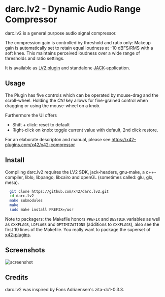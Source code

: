 darc.lv2 - Dynamic Audio Range Compressor
=========================================

darc.lv2 is a general purpose audio signal compressor.

The compression gain is controlled by threshold and ratio only:
Makeup gain is automatically set to retain equal loudness at -10 dBFS/RMS with a soft knee.
This maintains perceived loudness over a wide range of thresholds and ratio settings.

It is available as [LV2 plugin](http://lv2plug.in/) and standalone [JACK](http://jackaudio.org/)-application.

Usage
-----

The Plugin has five controls which can be operated by mouse-drag and the scroll-wheel.
Holding the _Ctrl_ key allows for fine-grained control when dragging or using the mouse-wheel on a knob.

Furthermore the UI offers
*   Shift + click: reset to default
*   Right-click on knob: toggle current value with default, 2nd click restore.

For an elaborate descripton and manual, please see https://x42-plugins.com/x42/x42-compressor

Install
-------

Compiling darc.lv2 requires the LV2 SDK, jack-headers, gnu-make, a c++-compiler,
liblo, libpango, libcairo and openGL (sometimes called: glu, glx, mesa).

```bash
  git clone https://github.com/x42/darc.lv2.git
  cd darc.lv2
  make submodules
  make
  sudo make install PREFIX=/usr
```

Note to packagers: the Makefile honors `PREFIX` and `DESTDIR` variables as well
as `CXXFLAGS`, `LDFLAGS` and `OPTIMIZATIONS` (additions to `CXXFLAGS`), also
see the first 10 lines of the Makefile.
You really want to package the superset of [x42-plugins](https://github.com/x42/x42-plugins).

Screenshots
-----------

![screenshot](https://raw.github.com/x42/darc.lv2/master/img/darc.png "DARC LV2 GUI")

Credits
-------

darc.lv2 was inspired by Fons Adriaensen's zita-dc1-0.3.3.
